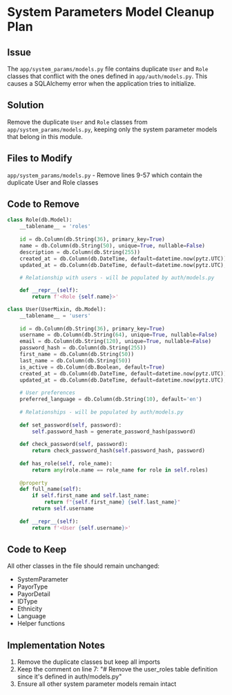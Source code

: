 # System Parameters Model Cleanup Plan

## Issue
The `app/system_params/models.py` file contains duplicate `User` and `Role` classes that conflict with the ones defined in `app/auth/models.py`. This causes a SQLAlchemy error when the application tries to initialize.

## Solution
Remove the duplicate `User` and `Role` classes from `app/system_params/models.py`, keeping only the system parameter models that belong in this module.

## Files to Modify
`app/system_params/models.py` - Remove lines 9-57 which contain the duplicate User and Role classes

## Code to Remove
```python
class Role(db.Model):
    __tablename__ = 'roles'
    
    id = db.Column(db.String(36), primary_key=True)
    name = db.Column(db.String(50), unique=True, nullable=False)
    description = db.Column(db.String(255))
    created_at = db.Column(db.DateTime, default=datetime.now(pytz.UTC))
    updated_at = db.Column(db.DateTime, default=datetime.now(pytz.UTC), onupdate=datetime.now(pytz.UTC))
    
    # Relationship with users - will be populated by auth/models.py

    def __repr__(self):
        return f'<Role {self.name}>'

class User(UserMixin, db.Model):
    __tablename__ = 'users'
    
    id = db.Column(db.String(36), primary_key=True)
    username = db.Column(db.String(64), unique=True, nullable=False)
    email = db.Column(db.String(120), unique=True, nullable=False)
    password_hash = db.Column(db.String(255))
    first_name = db.Column(db.String(50))
    last_name = db.Column(db.String(50))
    is_active = db.Column(db.Boolean, default=True)
    created_at = db.Column(db.DateTime, default=datetime.now(pytz.UTC))
    updated_at = db.Column(db.DateTime, default=datetime.now(pytz.UTC), onupdate=datetime.now(pytz.UTC))
    
    # User preferences
    preferred_language = db.Column(db.String(10), default='en')
    
    # Relationships - will be populated by auth/models.py
    
    def set_password(self, password):
        self.password_hash = generate_password_hash(password)
    
    def check_password(self, password):
        return check_password_hash(self.password_hash, password)
    
    def has_role(self, role_name):
        return any(role.name == role_name for role in self.roles)
    
    @property
    def full_name(self):
        if self.first_name and self.last_name:
            return f"{self.first_name} {self.last_name}"
        return self.username
    
    def __repr__(self):
        return f'<User {self.username}>'
```

## Code to Keep
All other classes in the file should remain unchanged:
- SystemParameter
- PayorType
- PayorDetail
- IDType
- Ethnicity
- Language
- Helper functions

## Implementation Notes
1. Remove the duplicate classes but keep all imports
2. Keep the comment on line 7: "# Remove the user_roles table definition since it's defined in auth/models.py"
3. Ensure all other system parameter models remain intact